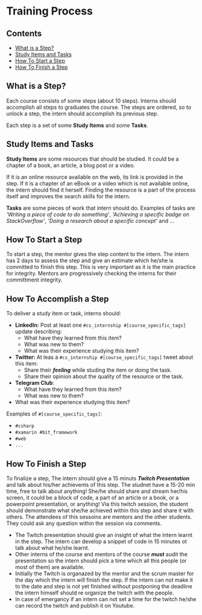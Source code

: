 # Training Process <!-- omit in toc -->

## Contents <!-- omit in toc -->
- [What is a Step?](#What-is-a-Step)
- [Study Items and Tasks](#Study-Items-and-Tasks)
- [How To Start a Step](#How-To-Start-a-Step)
- [How To Finish a Step](#How-To-Finish-a-Step)

## What is a Step?

Each course consists of some steps (about 10 steps). Interns should accomplish all steps to graduates the course.
The steps are ordered, so to unlock a step, the intern should accomplish its previous step.

Each step is a set of some **Study Items** and some **Tasks**.

## Study Items and Tasks

**Study Items** are some resources that should be studied. It could be a chapter of a book, an article, a blog post or a video.

If it is an online resource available on the web, its link is provided in the step. If it is a chapter of an eBook or a video which is not available online, the intern should find it herself. Finding the resource is a part of the process itself and improves the search skills for the intern.

**Tasks** are some pieces of work that intern should do. Examples of tasks are *'Writing a piece of code to do something'*, *'Achieving a specific badge on StackOverflow'*, *'Doing a research about a specific concept'* and ...

## How To Start a Step

To start a step, the mentor gives the step content to the intern. The intern has 2 days to assess the step and give an estimate which he/she is committed to finish this step. This is very important as it is the main practice for integrity. Mentors are progressively checking the interns for their committment integrity.


## How To Accomplish a Step

To deliver a study item or task, interns should:
- **LinkedIn:** Post at least one `#cs_internship #[course_specific_tags]` update describing:
  -  What have they learned from this item?
  -  What was new to them?
  -  What was their experience studying this item?
- **Twitter:** At leas a `#cs_internship #[course_specific_tags]` tweet about this item:
  - Share their ***feeling*** while studing the item or doing the task.
  - Share their opinion about the quality of the resource or the task.
- **Telegram Club**:
  - What have they learned from this item?
  - What was new to them?
- What was their experience studying this item?

Examples of `#[course_specific_tags]`:
- `#csharp`
- `#xamarin #bit_framework`
- `#web`
- `...`

## How To Finish a Step

To finalize a step, The intern should give a 15 minuts ***Twitch Presentation*** and talk about his/her achievents of this step.
The studnet have a 15-20 min time, free to talk about anything! She/he should share and stream her/his screen, it could be a block of code, a part of an article or a book, or a powerpoint presentation, or anything! Via this twitch session, the student should demonstrate what she/he achieved within this step and share it with others.
The attendees of this sessoins are mentors and the other students. They could ask any question within the session via comments.
- The Twitch presentation should give an insight of what the intern learnt in the step. The intern can develop a snippet of code in 15 minutes ot talk about what he/she learnt.
- Other interns of the course and mentors of the course ***must*** audit the presentation so the intern should pick a time which all this people (or most of them) are available.
- Initially the Twitch is organazed by the mentor and the scrum master for the day which the intern will finish the step. If the intern can not make it to the date and step is not yet finished without postponing the deadline the intern himself should re organize the twitch with the people.
- In case of emergancy if an intern can not set a time for the twitch he/she can record the twitch and publish it on Youtube.

